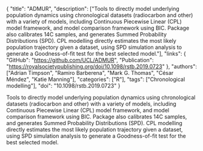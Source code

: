 {
  "title": "ADMUR",
  "description": ["Tools to directly model underlying population dynamics using chronological datasets (radiocarbon and other) with a variety of models, including Continuous Piecewise Linear (CPL) model framework, and model comparison framework using BIC. Package also calibrates 14C samples, and generates Summed Probability Distributions (SPD). CPL modelling directly estimates the most likely population trajectory given a dataset, using SPD simulation analysis to generate a Goodness-of-fit test for the best selected model."],
  "links": {
    "GitHub": "https://github.com/UCL/ADMUR",
    "Publication": "https://royalsocietypublishing.org/doi/10.1098/rstb.2019.0723"
  },
  "authors": ["Adrian Timpson", "Ramiro Barberena", "Mark G. Thomas", "César Méndez", "Katie Manning"],
  "categories": ["R"],
  "tags": ["Chronological modelling"],
  "doi": "10.1098/rstb.2019.0723"
}

<!-- Generated by csv2md.R – do not edit by hand -->

Tools to directly model underlying population dynamics using chronological datasets (radiocarbon and other) with a variety of models, including Continuous Piecewise Linear (CPL) model framework, and model comparison framework using BIC. Package also calibrates 14C samples, and generates Summed Probability Distributions (SPD). CPL modelling directly estimates the most likely population trajectory given a dataset, using SPD simulation analysis to generate a Goodness-of-fit test for the best selected model.